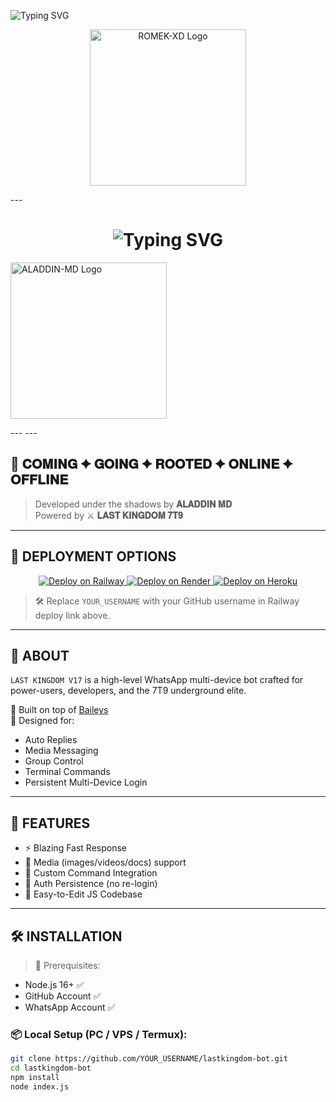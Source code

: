 ![Typing SVG](https://readme-typing-svg.demolab.com?font=Ribeye&size=50&pause=1000&color=3F00FF&center=true&width=900&height=100&lines=𝐑𝐎𝐌𝐄𝐊%20-𝐗𝐃;%20𝗠𝗨𝗟𝗧𝗜-𝗗𝗘𝗩𝗜𝗖𝗘%20𝗪𝗛𝗔𝗧𝗦𝗔𝗣𝗣%20𝗕𝗢𝗧;%20𝗗𝗘𝗩𝗘𝗟𝗢𝗣𝗘𝗗%20𝗕𝗬%20𝐑𝐎𝐌𝐄𝐊%20𝐗𝐃..💖)
<p align="center"> 
<p align="center">
  <img src="https://files.catbox.moe/119585.jpg" width="250" alt="ROMEK-XD Logo"/>
</p>
---

<h1 align="center">
  <img src="https://readme-typing-svg.demolab.com?font=Orbitron&size=28&pause=1000&color=FF0000&center=true&vCenter=true&width=800&lines=☠️+LAST+KINGDOM+V17+BOT+☠️;𝐀𝐋𝐀𝐃𝐃𝐈𝐍+𝐌𝐃+%7C+𝐋𝐀𝐒𝐓+𝐊𝐈𝐍𝐆𝐃𝐎𝐌+𝟕𝐓𝟗+⚔️;Elite+Multi-Device+WhatsApp+Bot;Dark+Terminal+Command+Control" alt="Typing SVG">
</h1>
<img src="https://files.catbox.moe/bq0drb.jpg" width="250" alt="ALADDIN-MD Logo"/>
</p>
---
---

## 🔴 𝐂𝐎𝐌𝐈𝐍𝐆 ✦ 𝐆𝐎𝐈𝐍𝐆 ✦ 𝐑𝐎𝐎𝐓𝐄𝐃 ✦ 𝐎𝐍𝐋𝐈𝐍𝐄 ✦ 𝐎𝐅𝐅𝐋𝐈𝐍𝐄

> Developed under the shadows by **𝐀𝐋𝐀𝐃𝐃𝐈𝐍 𝐌𝐃**  
> Powered by ⚔️ **𝐋𝐀𝐒𝐓 𝐊𝐈𝐍𝐆𝐃𝐎𝐌 𝟕𝐓𝟗**

---

## 🚀 DEPLOYMENT OPTIONS

<p align="center">
  <a href="https://railway.app/new/template?templateRepo=https://github.com/YOUR_USERNAME/lastkingdom-bot">
    <img src="https://img.shields.io/badge/Deploy%20to-Railway-000000?style=for-the-badge&logo=railway&logoColor=white" alt="Deploy on Railway">
  </a>
  <a href="https://render.com">
    <img src="https://img.shields.io/badge/Deploy%20to-Render-550055?style=for-the-badge&logo=render&logoColor=white" alt="Deploy on Render">
  </a>
  <a href="https://heroku.com">
    <img src="https://img.shields.io/badge/Deploy%20to-Heroku-7A3EBD?style=for-the-badge&logo=heroku&logoColor=white" alt="Deploy on Heroku">
  </a>
</p>

> 🛠 Replace `YOUR_USERNAME` with your GitHub username in Railway deploy link above.

---

## 👑 ABOUT

`LAST KINGDOM V17` is a high-level WhatsApp multi-device bot crafted for power-users, developers, and the 7T9 underground elite.

🧠 Built on top of [Baileys](https://github.com/WhiskeySockets/Baileys)  
🎯 Designed for:

- Auto Replies
- Media Messaging
- Group Control
- Terminal Commands
- Persistent Multi-Device Login

---

## 🧪 FEATURES

- ⚡ Blazing Fast Response
- 📸 Media (images/videos/docs) support
- 🧠 Custom Command Integration
- 🔐 Auth Persistence (no re-login)
- 🤖 Easy-to-Edit JS Codebase

---

## 🛠️ INSTALLATION

> 🔧 Prerequisites:
- Node.js 16+ ✅
- GitHub Account ✅
- WhatsApp Account ✅

### 📦 Local Setup (PC / VPS / Termux):

```bash
git clone https://github.com/YOUR_USERNAME/lastkingdom-bot.git
cd lastkingdom-bot
npm install
node index.js
